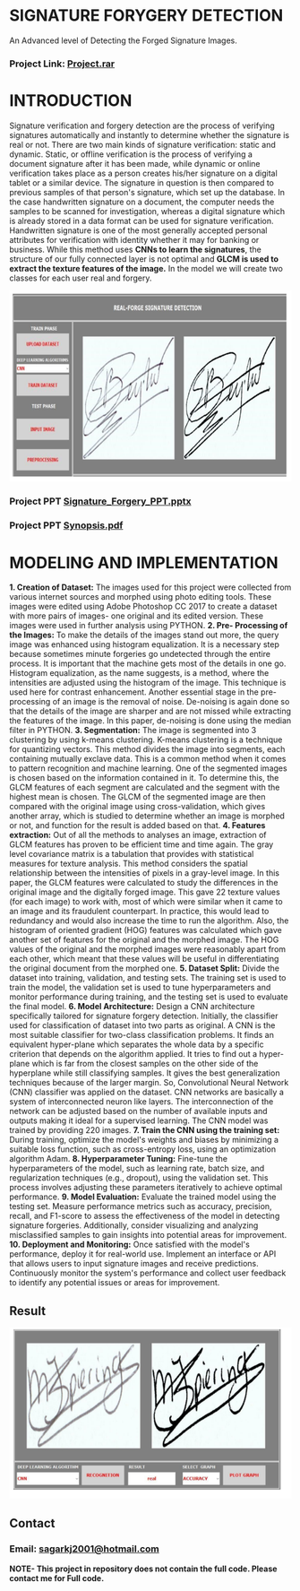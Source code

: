 # SIGNATURE FORYGERY DETECTION
 An Advanced level of Detecting the Forged Signature Images.

### Project Link:  [**Project.rar**](https://github.com/sagarkj2001/Signature_Forgery_Detection/blob/main/Project.rar)

 # INTRODUCTION
 Signature verification and forgery detection are the process of verifying signatures 
automatically and instantly to determine whether the signature is real or not. There are two main 
kinds of signature verification: static and dynamic. Static, or offline verification is the process of 
verifying a document signature after it has been made, while dynamic or online verification takes 
place as a person creates his/her signature on a digital tablet or a similar device. The signature in 
question is then compared to previous samples of that person's signature, which set up the 
database. In the case handwritten signature on a document, the computer needs the samples to be 
scanned for investigation, whereas a digital signature which is already stored in a data format can 
be used for signature verification. Handwritten signature is one of the most generally accepted 
personal attributes for verification with identity whether it may for banking or business. While 
this method uses **CNNs to learn the signatures**, the structure of our fully connected layer is not 
optimal and **GLCM is used to extract the texture features of the image.** In the model we will 
create two classes for each user real and forgery.

![Screenshot](https://github.com/sagarkj2001/Signature_Forgery_Detection/blob/main/Pictures/UI.png)


### Project PPT [**Signature_Forgery_PPT.pptx**](https://github.com/sagarkj2001/Signature_Forgery_Detection/blob/main/Signature_Forgery_PPT.pptx)

### Project PPT [**Synopsis.pdf**](https://github.com/sagarkj2001/Signature_Forgery_Detection/blob/main/Synopsis.pdf)

# MODELING AND IMPLEMENTATION
**1. Creation of Dataset:** The images used for this project were collected from various 
internet sources and morphed using photo editing tools. These images were edited using 
Adobe Photoshop CC 2017 to create a dataset with more pairs of images- one original and 
its edited version. These images were used in further analysis using PYTHON. 
**2. Pre- Processing of the Images:** To make the details of the images stand out more, the 
query image was enhanced using histogram equalization. It is a necessary step because 
sometimes minute forgeries go undetected through the entire process. It is important that the 
machine gets most of the details in one go. Histogram equalization, as the name suggests, is 
a method, where the intensities are adjusted using the histogram of the image. This technique 
is used here for contrast enhancement. Another essential stage in the pre- processing of an 
image is the removal of noise. De-noising is again done so that the details of the image are 
sharper and are not missed while extracting the features of the image. In this paper, de-noising is done using the median filter in PYTHON. 
**3. Segmentation:** The image is segmented into 3 clustering by using k-means clustering. K-means clustering is a technique for quantizing vectors. This method divides the image into 
segments, each containing mutually exclave data. This is a common method when it comes 
to pattern recognition and machine learning. One of the segmented images is chosen based 
on the information contained in it. To determine this, the GLCM features of each segment 
are calculated and the segment with the highest mean is chosen. The GLCM of the segmented 
image are then compared with the original image using cross-validation, which gives another 
array, which is studied to determine whether an image is morphed or not, and function for 
the result is added based on that. 
**4. Features extraction:** Out of all the methods to analyses an image, extraction of GLCM 
features has proven to be efficient time and time again. The gray level covariance matrix is 
a tabulation that provides with statistical measures for texture analysis. This method 
considers the spatial relationship between the intensities of pixels in a gray-level image. In 
this paper, the GLCM features were calculated to study the differences in the original image 
and the digitally forged image. This gave 22 texture values (for each image) to work with, 
most of which were similar when it came to an image and its fraudulent counterpart. In 
practice, this would lead to redundancy and would also increase the time to run the algorithm. 
Also, the histogram of oriented gradient (HOG) features was calculated which gave another 
set of features for the original and the morphed image. The HOG values of the original and the morphed images were reasonably apart from each other, which meant that these values 
will be useful in differentiating the original document from the morphed one. 
**5. Dataset Split:** Divide the dataset into training, validation, and testing sets. The training 
set is used to train the model, the validation set is used to tune hyperparameters and monitor 
performance during training, and the testing set is used to evaluate the final model. 
**6. Model Architecture:** Design a CNN architecture specifically tailored for signature 
forgery detection. Initially, the classifier used for classification of dataset into two parts as 
original. A CNN is the most suitable classifier for two-class classification problems. It finds 
an equivalent hyper-plane which separates the whole data by a specific criterion that depends 
on the algorithm applied. It tries to find out a hyper-plane which is far from the closest 
samples on the other side of the hyperplane while still classifying samples. It gives the best 
generalization techniques because of the larger margin. So, Convolutional Neural Network 
(CNN) classifier was applied on the dataset. CNN networks are basically a system of 
interconnected neuron like layers. The interconnection of the network can be adjusted based 
on the number of available inputs and outputs making it ideal for a supervised learning. The 
CNN model was trained by providing 220 images. 
**7. Train the CNN using the training set:**  During training, optimize the 
model's weights and biases by minimizing a suitable loss function, such as cross-entropy 
loss, using an optimization algorithm Adam.
**8. Hyperparameter Tuning:** Fine-tune the hyperparameters of the model, such as learning 
rate, batch size, and regularization techniques (e.g., dropout), using the validation set. This 
process involves adjusting these parameters iteratively to achieve optimal performance.
**9. Model Evaluation:** Evaluate the trained model using the testing set. Measure 
performance metrics such as accuracy, precision, recall, and F1-score to assess the 
effectiveness of the model in detecting signature forgeries. Additionally, consider visualizing 
and analyzing misclassified samples to gain insights into potential areas for improvement. 
**10. Deployment and Monitoring:** Once satisfied with the model's performance, deploy it 
for real-world use. Implement an interface or API that allows users to input signature images 
and receive predictions. Continuously monitor the system's performance and collect user 
feedback to identify any potential issues or areas for improvement.


## Result
![Screenshot](https://github.com/sagarkj2001/Signature_Forgery_Detection/blob/main/Pictures/Result.png)


## Contact
### Email: sagarkj2001@hotmail.com
**NOTE- This project in repository does not contain the full code. Please contact me for Full code.**
